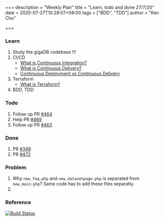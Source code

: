 +++
description = "Weekly Plan"
title = "Learn, todo and done 27/7/20"
date = 2020-07-27T10:28:07+08:00
tags = ["BDD", "TDD"]
author = "Ken Cho"

+++  
### Learn
1. Study the gigaDB codebase !!!
2. CI/CD
    - [What is Continuous Integration?](https://www.youtube.com/watch?v=1er2cjUq1UI&vl=en)
    - [What is Continuous Delivery?](https://www.youtube.com/watch?v=2TTU5BB-k9U)
    - [Continuous Deployment vs Continuous Delivery](https://www.youtube.com/watch?v=LNLKZ4Rvk8w)
3. Terraform
    - [What is Terraform?](https://www.ibm.com/cloud/learn/terraform)
3. BDD, TDD

### Todo
1. Follow up PR [#464](https://github.com/gigascience/gigadb-website/pull/464)
2. Help PR [#469](https://github.com/gigascience/gigadb-website/pull/469)
3. Follow up PR [#463](https://github.com/gigascience/gigadb-website/pull/463)

### Done
1. PR [#349](https://github.com/gigascience/gigadb-website/pull/470)
2. PR [#472](https://github.com/gigascience/gigadb-website/pull/472)

### Problem
1. Why `new_faq.php` and `new_datasetpage.php` is separated from `new_main.php`? Same code has to add these files separatly.  
2.  

### Reference


[![Build Status](https://travis-ci.org/kencho51/gigathing.svg?branch=master)](https://travis-ci.org/kencho51/gigathing)


